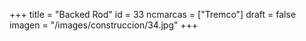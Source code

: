 +++
title = "Backed Rod"
id = 33
ncmarcas = ["Tremco"]
draft = false
imagen = "/images/construccion/34.jpg"
+++

<!--more-->